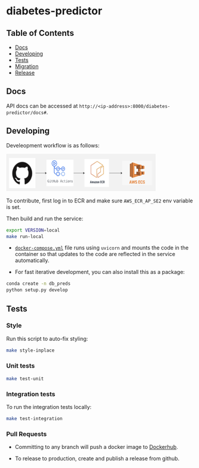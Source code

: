 # diabetes-predictor

## Table of Contents

* [Docs](#docs)
* [Developing](#developing)
* [Tests](#tests)
* [Migration](#migration)
* [Release](#release)

## Docs

API docs can be accessed at `http://<ip-address>:8000/diabetes-predictor/docs#`.
## Developing

Develeopment workflow is as follows:

<img src="docs/development_workflow.png?raw=true" alt= “” width="400" height="100">

To contribute, first log in to ECR and make sure `AWS_ECR_AP_SE2` env variable is set.

Then build and run the service:

```bash
export VERSION=local
make run-local
```

* [`docker-compose.yml`](docker-compose.yml) file runs using `uvicorn` and mounts the code in the container so that updates to the code are reflected in the service automatically.

* For fast iterative development, you can also install this as a package:

```bash
conda create -n db_preds
python setup.py develop
```

## Tests

### Style

Run this script to auto-fix styling:

```bash
make style-inplace
```

### Unit tests
```bash
make test-unit
```
### Integration tests

To run the integration tests locally:

```bash
make test-integration
```
### Pull Requests

* Committing to any branch will push a docker image to [Dockerhub](https://hub.docker.com/repository/docker/darshika/diabetes-predictor/general).

* To release to production, create and publish a release from github.
